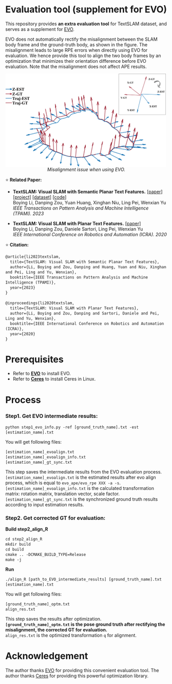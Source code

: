 # Evaluation tool (supplement for EVO)

This repository provides **an extra evaluation tool** for TextSLAM dataset, and serves as a supplement for [EVO](https://github.com/MichaelGrupp/evo).

EVO does not automatically rectify the misalignment between the SLAM body frame and the ground-truth body, as shown in the figure. 
The misalignment leads to large RPE errors when directly using EVO for evaluation. 
We hence provide this tool to align the two body frames by an optimization that minimizes their orientation difference before EVO evaluation. 
Note that the misalignment does not affect APE results.

<img src="./pic/RPE_Problem.png"  width ="500" align = "center" />
<div align='center'><em> Misalignment issue when using EVO. </em></div>

:star: **Related Paper:**<br>

- **TextSLAM: Visual SLAM with Semantic Planar Text Features.** [[paper]](https://arxiv.org/abs/2305.10029)
[[project]](https://leeby68.github.io/TextSLAM/)
[[dataset]]()
[[code]](https://github.com/SJTU-ViSYS/TextSLAM)<br>
Boying Li, Danping Zou, Yuan Huang, Xinghan Niu, Ling Pei, Wenxian Yu <br>
*IEEE Transactions on Pattern Analysis and Machine Intelligence (TPAMI). 2023*

- **TextSLAM: Visual SLAM with Planar Text Features.** [[paper]](https://arxiv.org/abs/1912.05002)<br>
Boying Li, Danping Zou, Daniele Sartori, Ling Pei, Wenxian Yu <br>
*IEEE International Conference on Robotics and Automation (ICRA). 2020*

:star: **Citation:**
```
@article{li2023textslam,
  title={TextSLAM: Visual SLAM with Semantic Planar Text Features},
  author={Li, Boying and Zou, Danping and Huang, Yuan and Niu, Xinghan and Pei, Ling and Yu, Wenxian},
  booktitle={IEEE Transactions on Pattern Analysis and Machine Intelligence (TPAMI)},
  year={2023}
}

@inproceedings{li2020textslam,
  title={TextSLAM: Visual SLAM with Planar Text Features},
  author={Li, Boying and Zou, Danping and Sartori, Daniele and Pei, Ling and Yu, Wenxian},
  booktitle={IEEE International Conference on Robotics and Automation (ICRA)},
  year={2020}
}
```


# Prerequisites

- Refer to [**EVO**](https://github.com/MichaelGrupp/evo) to install EVO.
- Refer to [**Ceres**](http://ceres-solver.org/installation.html#linux) to install Ceres in Linux.

# Process

### Step1. Get EVO intermediate results:
```
python step1_evo_info.py -ref [ground_truth_name].txt -est [estimation_name].txt
```
You will get following files:
```
[estimation_name]_evoalign.txt
[estimation_name]_evoalign_info.txt
[estimation_name]_gt_sync.txt
```
This step saves the intermediate results from the EVO evaluation process.<br>
`[estimation_name]_evoalign.txt` is the estimated results after evo align process, which is equal to `evo_ape/evo_rpe XXX -a -s`.<br>
`[estimation_name]_evoalign_info.txt` is the calculated transformation matrix: rotation matrix, translation vector, scale factor.<br>
`[estimation_name]_gt_sync.txt` is the synchronized ground truth results according to input estimation results.

### Step2. Get corrected GT for evaluation:
**Build step2_align_R**
```
cd step2_align_R
mkdir build
cd build
cmake .. -DCMAKE_BUILD_TYPE=Release
make -j
```
**Run**
```
./align_R [path_to_EVO_intermediate_results] [ground_truth_name].txt [estimation_name].txt
```
You will get following files:
```
[ground_truth_name]_optm.txt
align_res.txt
```
This step saves the results after optimization.<br>
**`[ground_truth_name]_optm.txt` is the pose ground truth after rectifying the misalignment, the corrected GT for evaluation.**<br>
`align_res.txt` is the optimized transformation ```q``` for alignment.<br>



# Acknowledgement

The author thanks [EVO](https://github.com/MichaelGrupp/evo) for providing this convenient evaluation tool.
The author thanks [Ceres](http://ceres-solver.org) for providing this powerful optimization library.
